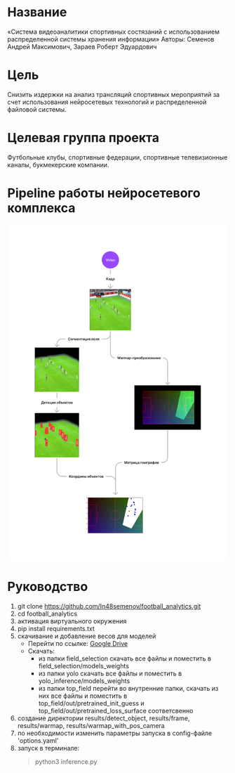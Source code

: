 # Название
«Система видеоаналитики спортивных состязаний с использованием распределенной системы хранения информации»
Авторы: Семенов Андрей Максимович, Зараев Роберт Эдуардович

# Цель
Снизить издержки на анализ трансляций спортивных мероприятий за счет использования нейросетевых технологий и распределенной файловой системы.

# Целевая группа проекта
Футбольные клубы, спортивные федерации, спортивные телевизионные каналы, букмекерские компании.

# Pipeline работы нейросетевого комплекса
![Pipeline работы нейросетевого комплекса](https://github.com/In48semenov/football_analytics/blob/main/example_pipeline_neural_networks/pipeline.png)

# Руководство
1. git clone https://github.com/In48semenov/football_analytics.git
2. cd football_analytics
3. активация виртуального окружения
4. pip install requirements.txt
5. cкачивание и добавление весов для моделей
    * Перейти по ссылке: [Google Drive](https://drive.google.com/drive/folders/1FSpRM3VPV-BglIMqAo4Zu5dlPXXcURs8?usp=sharing)
    * Скачать:
      - из папки field_selection скачать все файлы и поместить в field_selection/models_weights
      - из папки yolo скачать все файлы и поместить в yolo_inference/models_weights
      - из папки top_field перейти во внутренние папки, скачать из них все файлы и поместить в top_field/out/pretrained_init_guess и top_field/out/pretrained_loss_surface соответсвенно
6. создание директории results/detect_object, results/frame, results/warmap, results/warmap_with_pos_camera
7. по необходимости изменить параметры запуска в config-файле 'options.yaml'
8. запуск в терминале:
    > python3 inference.py